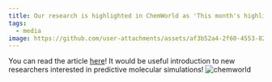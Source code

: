 ```yaml
---
title: Our research is highlighted in ChemWorld as 'This month's highlight'(in Korean)! It would be useful introduction to new researchers interested in predictive molecular simulations!
tags:
  - media
image: https://github.com/user-attachments/assets/af3b52a4-2f60-4553-823b-b05d89919e96
---
```


You can read the article [here](http://ebook.kcsnet.or.kr/ecatalog5.php?callmode=&catimage=&eclang=&um=5&Dir=159&start=27)!
It would be useful introduction to new researchers interested in predictive molecular simulations!
![chemworld](https://github.com/user-attachments/assets/af3b52a4-2f60-4553-823b-b05d89919e96)

